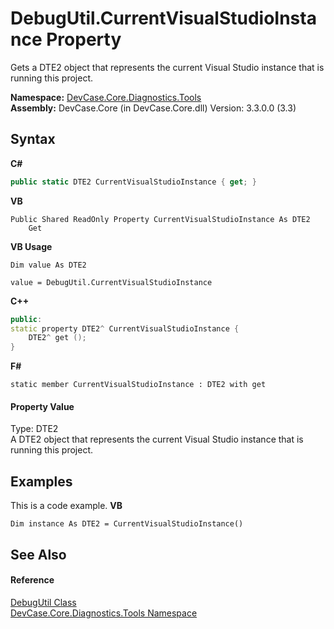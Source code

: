 # DebugUtil.CurrentVisualStudioInstance Property 
 

Gets a DTE2 object that represents the current Visual Studio instance that is running this project.

**Namespace:**&nbsp;<a href="N_DevCase_Core_Diagnostics_Tools">DevCase.Core.Diagnostics.Tools</a><br />**Assembly:**&nbsp;DevCase.Core (in DevCase.Core.dll) Version: 3.3.0.0 (3.3)

## Syntax

**C#**<br />
``` C#
public static DTE2 CurrentVisualStudioInstance { get; }
```

**VB**<br />
``` VB
Public Shared ReadOnly Property CurrentVisualStudioInstance As DTE2
	Get
```

**VB Usage**<br />
``` VB Usage
Dim value As DTE2

value = DebugUtil.CurrentVisualStudioInstance

```

**C++**<br />
``` C++
public:
static property DTE2^ CurrentVisualStudioInstance {
	DTE2^ get ();
}
```

**F#**<br />
``` F#
static member CurrentVisualStudioInstance : DTE2 with get

```


#### Property Value
Type: DTE2<br />A DTE2 object that represents the current Visual Studio instance that is running this project.

## Examples
This is a code example. 
**VB**<br />
``` VB
Dim instance As DTE2 = CurrentVisualStudioInstance()
```


## See Also


#### Reference
<a href="T_DevCase_Core_Diagnostics_Tools_DebugUtil">DebugUtil Class</a><br /><a href="N_DevCase_Core_Diagnostics_Tools">DevCase.Core.Diagnostics.Tools Namespace</a><br />